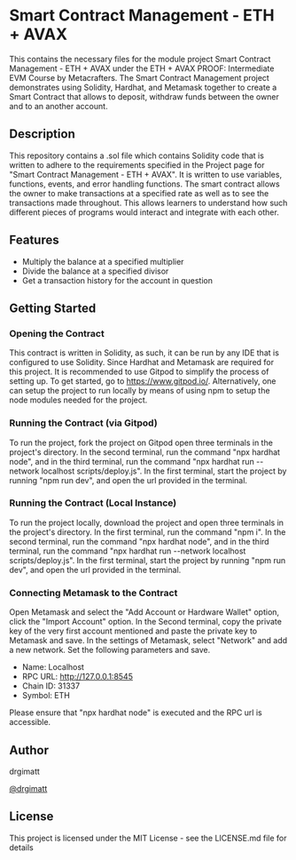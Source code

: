 # Smart Contract Management - ETH + AVAX

This contains the necessary files for the module project Smart Contract Management - ETH + AVAX under the ETH + AVAX PROOF: Intermediate EVM Course by Metacrafters. The Smart Contract Management project demonstrates using Solidity, Hardhat, and Metamask together to create a Smart Contract that allows to deposit, withdraw funds between the owner and to an another account. 

## Description

This repository contains a .sol file which contains Solidity code that is written to adhere to the requirements specified in the Project page for "Smart Contract Management - ETH + AVAX". It is written to use variables, functions, events, and error handling functions. The smart contract allows the owner to make transactions at a specified rate as well as to see the transactions made throughout. This allows learners to understand how such different pieces of programs would interact and integrate with each other.

## Features

- Multiply the balance at a specified multiplier
- Divide the balance at a specified divisor
- Get a transaction history for the account in question

## Getting Started

### Opening the Contract

This contract is written in Solidity, as such, it can be run by any IDE that is configured to use Solidity. Since Hardhat and Metamask are required for this project. It is recommended to use Gitpod to simplify the process of setting up. To get started, go to https://www.gitpod.io/. Alternatively, one can setup the project to run locally by means of using npm to setup the node modules needed for the project.

### Running the Contract (via Gitpod)

To run the project, fork the project on Gitpod open three terminals in the project's directory. In the second terminal, run the command "npx hardhat node", and in the third terminal, run the command "npx hardhat run --network localhost scripts/deploy.js". In the first terminal, start the project by running "npm run dev", and open the url provided in the terminal.

### Running the Contract (Local Instance)

To run the project locally, download the project and open three terminals in the project's directory. In the first terminal, run the command "npm i". In the second terminal, run the command "npx hardhat node", and in the third terminal, run the command "npx hardhat run --network localhost scripts/deploy.js". In the first terminal, start the project by running "npm run dev", and open the url provided in the terminal.

### Connecting Metamask to the Contract

Open Metamask and select the "Add Account or Hardware Wallet" option, click the "Import Account" option. In the Second terminal, copy the private key of the very first account mentioned and paste the private key to Metamask and save. In the settings of Metamask, select "Network" and add a new network. Set the following parameters and save.

- Name: Localhost
- RPC URL: http://127.0.0.1:8545
- Chain ID: 31337
- Symbol: ETH

Please ensure that "npx hardhat node" is executed and the RPC url is accessible.

## Author

drgimatt

[@drgimatt](https://github.com/drgimatt)

## License

This project is licensed under the MIT License - see the LICENSE.md file for details


